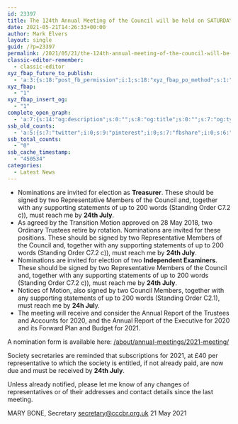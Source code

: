 ```yaml
---
id: 23397
title: The 124th Annual Meeting of the Council will be held on SATURDAY 4th September 2021.
date: 2021-05-21T14:26:33+00:00
author: Mark Elvers
layout: single
guid: /?p=23397
permalink: /2021/05/21/the-124th-annual-meeting-of-the-council-will-be-held-on-saturday-4th-september-2021/
classic-editor-remember:
  - classic-editor
xyz_fbap_future_to_publish:
  - 'a:3:{s:18:"post_fb_permission";i:1;s:18:"xyz_fbap_po_method";s:1:"2";s:16:"xyz_fbap_message";s:62:"News item added to the CCCBR website: {POST_TITLE} {PERMALINK}";}'
xyz_fbap:
  - "1"
xyz_fbap_insert_og:
  - "1"
complete_open_graph:
  - 'a:7:{s:14:"og:description";s:0:"";s:8:"og:title";s:0:"";s:7:"og:type";s:0:"";s:12:"twitter:card";s:7:"summary";s:15:"twitter:creator";s:0:"";s:19:"twitter:description";s:0:"";s:8:"og:image";s:0:"";}'
ssb_old_counts:
  - 'a:5:{s:7:"twitter";i:0;s:9:"pinterest";i:0;s:7:"fbshare";i:0;s:6:"reddit";i:0;s:6:"tumblr";N;}'
ssb_total_counts:
  - "0"
ssb_cache_timestamp:
  - "450534"
categories:
  - Latest News
---
```

* Nominations are invited for election as <strong>Treasurer</strong>. These should be signed by two Representative Members of the Council and, together with any supporting statements of up to 200 words (Standing Order C7.2 c)), must reach me by <strong>24th July</strong>.
* As agreed by the Transition Motion approved on 28 May 2018, two Ordinary Trustees retire by rotation. Nominations are invited for these positions. These should be signed by two Representative Members of the Council and, together with any supporting statements of up to 200 words (Standing Order C7.2 c)), must reach me by <strong>24th July</strong>.
* Nominations are invited for election of two <strong>Independent Examiners</strong>. These should be signed by two Representative Members of the Council and, together with any supporting statements of up to 200 words (Standing Order C7.2 c)), must reach me by <strong>24th July</strong>.
* Notices of Motion, also signed by two Council Members, together with any supporting statements of up to 200 words (Standing Order C2.1), must reach me by <strong>24h Jul</strong>y.
* The meeting will receive and consider the Annual Report of the Trustees and Accounts for 2020, and the Annual Report of the Executive for 2020 and its Forward Plan and Budget for 2021.

A nomination form is available here: <a href="/about/annual-meetings/2021-meeting/">/about/annual-meetings/2021-meeting/</a>

Society secretaries are reminded that subscriptions for 2021, at £40 per representative to which the society is entitled, if not already paid, are now due and must be received by <strong>24th July</strong>.

Unless already notified, please let me know of any changes of representatives or of their addresses and contact details since the last meeting.

MARY BONE, Secretary
secretary@cccbr.org.uk
21 May 2021
